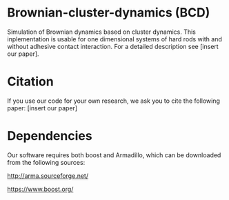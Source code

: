 # Brownian-cluster-dynamics (BCD)
Simulation of Brownian dynamics based on cluster dynamics. This inplementation is usable for one dimensional systems of hard rods with and without adhesive contact interaction. For a detailed description see [insert our paper].

# Citation 
If you use our code for your own research, we ask you to cite the following paper:
[insert our paper]

# Dependencies
Our software requires both boost and Armadillo, 
which can be downloaded from the following sources:

http://arma.sourceforge.net/

https://www.boost.org/
